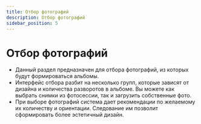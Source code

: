 ```yaml
---
title: Отбор фотографий
description: Отбор фотографий
sidebar_position: 5
---
```


# Отбор фотографий

* Данный раздел предназначен для отбора фотографий, из которых будут формироваться альбомы.
* Интерфейс отбора разбит на несколько групп, которые зависят от дизайна и количества разворотов в альбоме. Вы можете как выбрать снимки из фотосессии, так и загрузить собственные фото.
* При выборе фотографий система дает рекомендации по желаемому их количеству и ориентации. Следование им позволит сформировать более эстетичный дизайн.